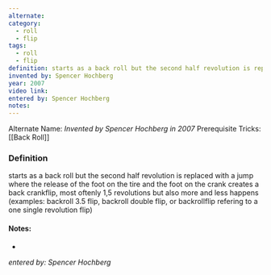 ```yaml
---
alternate: 
category:
  - roll
  - flip
tags:
  - roll
  - flip
definition: starts as a back roll but the second half revolution is replaced with a jump where the release of the foot on the tire and the foot on the crank creates a back crankflip, most oftenly 1,5 revolutions but also more and less happens (examples: backroll 3.5 flip, backroll double flip, or backrollflip refering to a one single revolution flip)
invented by: Spencer Hochberg
year: 2007
video link: 
entered by: Spencer Hochberg
notes: 
---
```

Alternate Name: 
*Invented by Spencer Hochberg in 2007*
Prerequisite Tricks: [[Back Roll]]

### Definition
starts as a back roll but the second half revolution is replaced with a jump where the release of the foot on the tire and the foot on the crank creates a back crankflip, most oftenly 1,5 revolutions but also more and less happens (examples: backroll 3.5 flip, backroll double flip, or backrollflip refering to a one single revolution flip)


#### Notes:
- 
*entered by: Spencer Hochberg*
